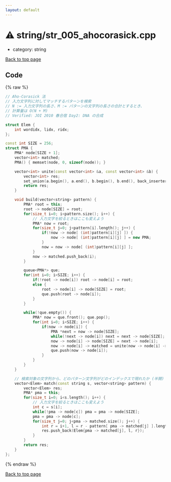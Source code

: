 ```yaml
---
layout: default
---
```


<!-- mathjax config similar to math.stackexchange -->
<script type="text/javascript" async
  src="https://cdnjs.cloudflare.com/ajax/libs/mathjax/2.7.5/MathJax.js?config=TeX-MML-AM_CHTML">
</script>
<script type="text/x-mathjax-config">
  MathJax.Hub.Config({
    TeX: { equationNumbers: { autoNumber: "AMS" }},
    tex2jax: {
      inlineMath: [ ['$','$'] ],
      processEscapes: true
    },
    "HTML-CSS": { matchFontHeight: false },
    displayAlign: "left",
    displayIndent: "2em"
  });
</script>

<script type="text/javascript" src="https://cdnjs.cloudflare.com/ajax/libs/jquery/3.4.1/jquery.min.js"></script>
<script src="https://cdn.jsdelivr.net/npm/jquery-balloon-js@1.1.2/jquery.balloon.min.js" integrity="sha256-ZEYs9VrgAeNuPvs15E39OsyOJaIkXEEt10fzxJ20+2I=" crossorigin="anonymous"></script>
<script type="text/javascript" src="../../assets/js/copy-button.js"></script>
<link rel="stylesheet" href="../../assets/css/copy-button.css" />


# :warning: string/str_005_ahocorasick.cpp
* category: string


[Back to top page](../../index.html)



## Code
{% raw %}
```cpp
// Aho-Corasick 法
// 入力文字列に対してマッチするパターンを検索
// N := 入力文字列の長さ、M := パターンの文字列の長さの合計とするとき、
// 計算量は O(N + M)
// Verified: JOI 2010 春合宿 Day2: DNA の合成

struct Elem {
    int wordidx, lidx, ridx;
};

const int SIZE = 256;
struct PMA {
    PMA* node[SIZE + 1];
    vector<int> matched;
    PMA() { memset(node, 0, sizeof(node)); }

    vector<int> unite(const vector<int> &a, const vector<int> &b) {
        vector<int> res;
        set_union(a.begin(), a.end(), b.begin(), b.end(), back_inserter(res));
        return res;
    }

    void build(vector<string> pattern) {
        PMA* root = this;
        root -> node[SIZE] = root;
        for(size_t i=0; i<pattern.size(); i++) {
            // 入力文字を絞るときはここも変えよう
            PMA* now = root;
            for(size_t j=0; j<pattern[i].length(); j++) {
                if(!now -> node[ (int)pattern[i][j] ]) {
                    now -> node[ (int)pattern[i][j] ] = new PMA;
                }
                now = now -> node[ (int)pattern[i][j] ];
            }
            now -> matched.push_back(i);
        }

        queue<PMA*> que;
        for(int i=0; i<SIZE; i++) {
            if(!root -> node[i]) root -> node[i] = root;
            else {
                root -> node[i] -> node[SIZE] = root;
                que.push(root -> node[i]);
            }
        }

        while(!que.empty()) {
            PMA* now = que.front(); que.pop();
            for(int i=0; i<SIZE; i++) {
                if(now -> node[i]) {
                    PMA *next = now -> node[SIZE];
                    while(!next -> node[i]) next = next -> node[SIZE];
                    now -> node[i] -> node[SIZE] = next -> node[i];
                    now -> node[i] -> matched = unite(now -> node[i] -> matched, next -> node[i] -> matched);
                    que.push(now -> node[i]);
                }
            }
        }
    }

    // 検索対象の文字列から、どのパターン文字列がどのインデックスで現れたか (半開)
    vector<Elem> match(const string s, vector<string> pattern) {
        vector<Elem> res;
        PMA* pma = this;
        for(size_t i=0; i<s.length(); i++) {
            // 入力文字を絞るときはここも変えよう
            int c = s[i];
            while(!pma -> node[c]) pma = pma -> node[SIZE];
            pma = pma -> node[c];
            for(size_t j=0; j<pma -> matched.size(); j++) {
                int r = i+1, l = r - pattern[ pma -> matched[j] ].length();
                res.push_back(Elem{pma -> matched[j], l, r});
            }
        }
        return res;
    }
};
```
{% endraw %}

[Back to top page](../../index.html)


